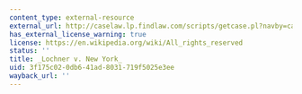 ```yaml
---
content_type: external-resource
external_url: http://caselaw.lp.findlaw.com/scripts/getcase.pl?navby=case&court=us&vol=198&page=45
has_external_license_warning: true
license: https://en.wikipedia.org/wiki/All_rights_reserved
status: ''
title: _Lochner v. New York_
uid: 3f175c02-0db6-41ad-8031-719f5025e3ee
wayback_url: ''
---
```

